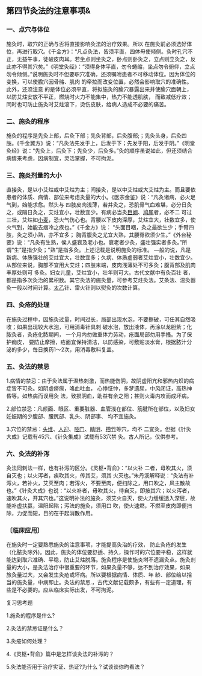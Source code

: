 ## 第四节灸法的注意事项&

### 一、点穴与体位

施灸时，取穴的正确与否将直接影响灸法的治疗效果。所以 在施灸前必须选好体位，再进行取穴。《千金方》：“凡点灸法，皆须平直，四体毋使倾侧。灸时孔穴不正，无益午事，徒破皮肉耳。若坐点则坐灸之，卧点则卧灸之，立点则立灸之，反此亦不得其穴矣。”《明堂灸经》：“须得身体平直，勿令蜷缩，坐点勿令俯仰，立点勿令倾侧。”说明施灸时不但要职穴准确，还须嘱咐患者不可移动体位。因为体位的变换，可以使腧穴因骨骼、肌肉
的牵拉而改变位置，必然会影响取穴的准确性。此外，还须注意 的是体位必须平直，将拟施灸的腧穴暴露出来并使腧穴面朝上， 以防艾炷安放不平正，燃烧时火力不能集中，热力不能透肌肤， 而致减低疗效；同时也可防止施灸时艾炷滚下，烫伤皮肤，给病人造成不必要的痛苦。

### 二、施灸的程序

施灸的程序是先灸上部，后灸下部；先灸背部，后灸腹部;；先灸头身，后灸四肢。《千金翼方》说：“凡灸法先发于上，后发于下；先发于阳，后发于阴。”《明堂灸经》说：“先灸上，后灸下；先灸少，后灸多。”灸的顺序虽说如此，但还须结合病情来考虑，因病制宜，灵活掌握，不可拘泥。	

### 三、施炎剂量的大小

直接灸，是以小艾炷或中艾炷为主；间接灸，是以中艾炷或大艾炷为主。而且要依患者的体质、病情、部位来考虑灸量的大小。《医宗金鉴》说：“凡灸诸病，必火足气到，始能求愈。然头与 四肢皮肉浅薄，若并灸之，恐肌骨气血难堪，必分日灸之，或隔日灸之，艾炷宜小，壮数宜少。有病必当灸[巨阙](https://www.gmzyjc.com/read/zjs/zjs3.2.1-0.1.1.3.13.md)、[鸠尾](https://www.gmzyjc.com/read/zjs/zjs3.2.1-0.1.1.3.14.md)者，必不二 可过三壮，艾炷如[小麦](https://www.gmzyjc.com/read/bc/bc18-0.0.4.0.0.md)，恐火气伤心也。背腰以下皮肉深厚，艾炷宜大，壮数宜多，使火气到，始能去痼冷之疾也。”《千金方》说： “头面目咽，灸之最欲生少；手臂四肢，灸之须小熟，亦不宜多； 胸背腹灸之尤宜大熟，其腰脊欲须少生。”《外台秘要》说：“凡灸有生熟，侯人盛衰及老小也。衰老者少灸，盛壮强实者多灸。”所谓“生”是指少灸；"熟”是指多灸。上述记载是说明施灸的标准。 —般的说，凡是新病、体质强壮的艾炷宜大，壮数宜多；久病、体质虚弱者艾炷宜小，壮数宜少。从部位来说，胸部不宜用大艾炷；四肢末端，皮肉浅薄处不可多灸；腹背部及肌肉丰厚处则可 多灸。妇女儿童，艾炷宜小，壮年则可大。古代文献中有灸百壮 者，都是指多次灸治的累积数。其它灸法的施灸量，可参考艾炷灸法。艾条法、温灸器灸一般以时间计算。[太乙](https://www.gmzyjc.com/read/zjs/zjs3.1.1-3-0.1.3.3.23.md)针、雷火针则以熨灸的次数计算。

### 四、灸疮的处理

在施灸过程中，因施灸过量，时间过长，局部出现水泡，不要擦破，可任其自然吸收；如果出现较大水泡，可用消毒针具刺 破水泡，放出液体，再涂以龙胆紫；化脓灸者，灸疮化脓期间， 一个月内勿做重体力劳动，疮面局部勿用手搔。为了保护痂皮， 要防止摩擦，疮面宜保持清洁，以防感染，可敷贴淡水膏，根据脓汁分泌的多少，毎日换药1〜2次，用消毒敷料复盖。

### 五、灸法的禁忌

1.病情的禁忌：由于灸法属于温热刺激，而热能伤阴，故阴虚阳亢和邪热内炽的病症皆不可灸。如阴虚痨瘵，咯血吐血， 心悸怔忡，多梦遗尿，中风闭证，高热神昏等。如热病而误用灸 法，致损阴血，助益有余之阳；甚则火毒内攻而成坏病。

2.部位禁忌：凡颜面、眼区、重要脏器、血管浅在部位、筋腱所在部位，以及妇女妊娠期的少腹部、腰尻部、乳头、阴部事、 均不宜施灸。

3.穴位的禁忌：[头维](https://www.gmzyjc.com/read/zjs/zjs3.1.1-3-0.1.3.3.8.md)、[人迎](https://www.gmzyjc.com/read/zjs/zjs3.1.1-3-0.1.3.3.9.md)、[哑门](https://www.gmzyjc.com/read/zjs/zjs3.2.2-0.0.1.3.15.md)、[睛明](https://www.gmzyjc.com/read/zjs/zjs3.1.7-8-0.0.1.3.1.md)、[攒竹](https://www.gmzyjc.com/read/zjs/zjs3.1.7-8-0.0.1.3.2.md)等穴，均不 二宜灸。但据《针灸大成》记载有45穴、《针灸集成》试载有53穴禁 灸。古人所记，仅供参考。	

### 六、灸法的补泻

灸法同刺法一样，也有补泻的区分。《灵枢•背俞》：“以火补 二者，毋吹其火，须自灭也；以火泻者，疾吹其火，传其艾，须其 火灭也。”朱丹溪解释说：“灸法有补泻火，若补火，艾灭至肉；若泻火，不要至肉，便扫除之，用口吹之，风主散故也。”《针灸大成》也说：“以火补者，毋吹其火，待自灭，即按其穴；以火泻者，速吹其火，开其穴也。”这说明补法的施灸，须艾火自灭，使火力缓缓透入深层，故能补虚扶羸，温阳起陷；泻法的施灸，须用口 吹，使火速燃，不燃至皮肉即便扫除，力促而短，目的在于起消散作用。

### 〔临床应用〕	

在施灸时一定要熟悉施灸的注意事项，才能提高灸治的疗效， 防止灸疮的发生（化脓灸除外)。因此，施灸的体位要舒适、持久，操作时的穴位要平稳，这样就能达到取穴准确、平稳，防止艾炷脱落。施灸程序是使施炎埘不遗漏灸点。施灸剂量的大小，是灸法治疗中很重要的环节，如果灸量不够，达不到治疗效果，如果 旅灸量过大，又会发生灸疮或坏病。所以要根据病情、体质、年 龄、部位给以拾当的施灸量，中病即止。灸法的禁忌.，古代文献记载颇多，有些有一定道理，有些是不必要的。应从临床实际出发，不可拘泥。	

复习思考题

1.施灸的程序是什么?

2.灸法的禁忌证是什么？

3.灸疮如何处理？

4.《灵枢•背俞》篇中是怎样谈灸法的补泻的？

5.灸法能否用于治疗实证、热证?为什么？试谈谈你昀看法？
